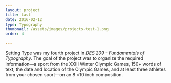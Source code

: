 ```yaml
---
layout: project
title: Last
date: 2016-02-12
type: Typography
thumbnail: /assets/images/projects-test-1.png
order: 4

---
```


Setting Type was my fourth project in _DES 209 - Fundamentals of Typography_. The goal of the project was to organize the required information—a sport from the XXIII Winter Olympic Games, 150+ words of text, the date and location of the Olympic Games, and at least three athletes from your chosen sport—on an 8 ×10 inch composition.
